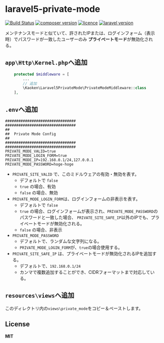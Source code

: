 # laravel5-private-mode
[![Build Status](https://img.shields.io/travis/markdown-it/markdown-it/master.svg?style=flat)](https://github.com/kaoken/markdown-it-php)
[![composer version](https://img.shields.io/badge/version-0.1.2-blue.svg)](https://github.com/kaoken/markdown-it-php)
[![licence](https://img.shields.io/badge/licence-MIT-blue.svg)](https://github.com/kaoken/markdown-it-php)
[![laravel version](https://img.shields.io/badge/Laravel%20version-≧5.0-red.svg)](https://github.com/kaoken/markdown-it-php)

メンテナンスモードと似ていて、許されたIPまたは、ログインフォーム（表示時）でパスワードが一致したユーザーのみ
**プライベートモード**が無効化される。

## `app\Http\Kernel.php`へ追加
``` php
    protected $middleware = [
        ...
        // 追加
        \Kaoken\Laravel5PrivateMode\PrivateModeMiddleware::class
    ],

```


## `.env`へ追加
```
################################
################################
##
##  Private Mode Config
##
################################
################################
PRIVATE_MODE_VALID=true
PRIVATE_MODE_LOGIN_FORM=true
PRIVATE_MODE_IP=192.168.0.1/24,127.0.0.1
PRIVATE_MODE_PASSWORD=hoge-hoge

```

* `PRIVATE_SITE_VALID` で、このミドルウェアの有効・無効を表す。
  * デフォルトで `false`
  * `true` の場合、有効
  * `false` の場合、無効
* `PRIVATE_MODE_LOGIN_FORM`は、ログインフォームの非表示を表す。
  * デフォルトで `false`
  * `true` の場合、ログインフォームが表示され、`PRIVATE_MODE_PASSWORD`のパスワードと一致した場合、
  `PRIVATE_SITE_SAFE_IP`以外のIPでも、プライベートモードが無効化される。
  * `false` の場合、非表示
* `PRIVATE_MODE_PASSWORD`
  * デフォルトで、ランダムな文字列になる。
  * `PRIVATE_MODE_LOGIN_FORM`が、`true`の場合使用する。
* `PRIVATE_SITE_SAFE_IP` は、プライベートモードが無効化されるIPを追加する。
  * デフォルトで、`192.168.0.1/24`
  * カンマで複数追加することができ、CIDRフォーマットまで対応している。


## `resources\views`へ追加
このディレクトリ内の`views\private_mode`をコピー＆ペーストします。


## License
**MIT**